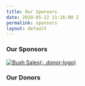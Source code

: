 ```yaml
---
title: Our Sponsors
date: 2020-05-22 11:16:00 Z
permalink: sponsors
layout: default
---
```


### Our Sponsors

[![Bush Sales](/uploads/bush.jpg){: .donor-logo}](https://bushsales.co.uk)


### Our Donors
